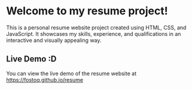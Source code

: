 # Welcome to my resume project!

This is a personal resume website project created using HTML, CSS, and JavaScript. It showcases my skills, experience, and qualifications in an interactive and visually appealing way. 

## Live Demo :D

You can view the live demo of the resume website at https://fostoq.github.io/resume

